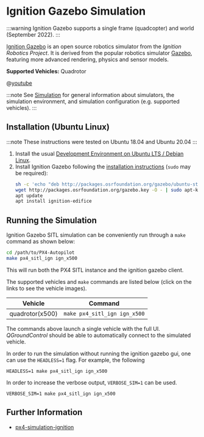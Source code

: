 # Ignition Gazebo Simulation

:::warning
Ignition Gazebo supports a single frame (quadcopter) and world (September 2022).
:::

[Ignition Gazebo](https://gazebosim.org/libs/gazebo) is an open source robotics simulator from the _Ignition Robotics Project_.
It is derived from the popular robotics simulator [Gazebo](./gazebo.md), featuring more advanced rendering, physics and sensor models.

**Supported Vehicles:** Quadrotor

@[youtube](https://youtu.be/eRzdGD2vgkU)

:::note
See [Simulation](../simulation/README.md) for general information about simulators, the simulation environment, and simulation configuration (e.g. supported vehicles).
:::

## Installation (Ubuntu Linux)

:::note
These instructions were tested on Ubuntu 18.04 and Ubuntu 20.04
:::

1. Install the usual [Development Environment on Ubuntu LTS / Debian Linux](../dev_setup/dev_env_linux_ubuntu.md).
1. Install Ignition Gazebo following the [installation instructions](https://github.com/Auterion/px4-simulation-ignition#readme) (`sudo` may be required):
   ```sh
   sh -c 'echo "deb http://packages.osrfoundation.org/gazebo/ubuntu-stable `lsb_release -cs` main" > /etc/apt/sources.list.d/gazebo-stable.list'
   wget http://packages.osrfoundation.org/gazebo.key -O - | sudo apt-key add -
   apt update
   apt install ignition-edifice
   ```

## Running the Simulation

Ignition Gazebo SITL simulation can be conveniently run through a `make` command as shown below:
```bash
cd /path/to/PX4-Autopilot
make px4_sitl_ign ign_x500
```
This will run both the PX4 SITL instance and the ignition gazebo client.

The supported vehicles and `make` commands are listed below (click on the links to see the vehicle images).

Vehicle | Command
--- | ---
quadrotor(x500) | `make px4_sitl_ign ign_x500`

The commands above launch a single vehicle with the full UI.
*QGroundControl* should be able to automatically connect to the simulated vehicle.

In order to run the simulation without running the ignition gazebo gui, one can use the `HEADLESS=1` flag. For example, the following
```
HEADLESS=1 make px4_sitl_ign ign_x500
```

In order to increase the verbose output, `VERBOSE_SIM=1` can be used.
```
VERBOSE_SIM=1 make px4_sitl_ign ign_x500
```

## Further Information

* [px4-simulation-ignition](https://github.com/Auterion/px4-simulation-ignition)
